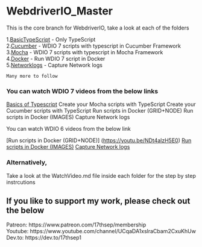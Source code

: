 # WebdriverIO_Master
This is the core branch for WebdriverIO, take a look at each of the folders 

   1.[BasicTypeScript](https://github.com/17thSep/WebdriverIO_Master/tree/master/TypeScript/BasicTypeScript) - Only TypeScript<br>
   2.[Cucumber](https://github.com/17thSep/WebdriverIO_Master/tree/master/TypeScript/Cucumber)                - WDIO 7 scripts with typescript in Cucumber Framework<br>
   3.[Mocha](https://github.com/17thSep/WebdriverIO_Master/tree/master/TypeScript/Mocha)           - WDIO 7 scripts with typescript in Mocha Framework<br>
   4.[Docker](https://github.com/17thSep/WebdriverIO_Master/tree/master/TypeScript/Docker)         - Run WDIO 7 script in Docker<br>
   5.[Networklogs](https://github.com/17thSep/WebdriverIO_Master/tree/master/TypeScript/NetworkLogs)     - Capture Network logs<br>

    Many more to follow

### You can watch WDIO 7 videos from the below links

   [Basics of Typescript](https://youtu.be/U3kOuNxvlk4)
    Create your Mocha scripts with TypeScript
    Create your Cucumber scripts with TypeScript
    Run scripts in Docker (GRID+NODE)
    Run scripts in Docker (IMAGES)
    Capture Network logs

You can watch WDIO 6 videos from the below link
    
   [Run scripts in Docker (GRID+NODE)] (https://youtu.be/NDt4alzH5E0)
   [Run scripts in Docker (IMAGES)](https://youtu.be/Yjg476fg1l0)
   [Capture Network logs](https://youtu.be/Be9IPyxHmLs)

### Alternatively,

Take a look at the WatchVideo.md file inside each folder for the step by step instrcutions

## If you like to support my work, please check out the below

<p>Patreon: https://www.patreon.com/17thsep/membership <br>
Youtube: https://www.youtube.com/channel/UCqaDA1xslraCbam2CxuKhUw <br>
Dev.to: https://dev.to/17thsep1 <br>
</p>
